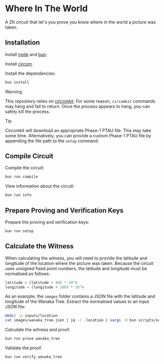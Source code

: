 # Where In The World

A ZK circuit that let's you prove you know where in the world a picture was taken.

## Installation

Install [node](https://nodejs.org/en/download) and [bun](https://bun.sh/docs/installation).

Install [circom](https://docs.circom.io/getting-started/installation/).

Install the dependencies:

```bash
bun install
```

> [!WARNING]
> This repository relies on [circomkit](https://github.com/erhant/circomkit).
> For some reason, `circomkit` commands may hang and fail to return. Once the process appears to hang, you can safely kill the process.

> [!TIP]
> Circomkit will download an appropriate Phase-1 PTAU file. This may take some time.
> Alternatively, you can provide a custom Phase-1 PTAU file by appending the file path to the `setup` command.

## Compile Circuit

Compile the circuit:

```bash
bun run compile
```

View information about the circuit:

```bash
bun run info
```

## Prepare Proving and Verification Keys

Prepare the proving and verification keys:

```bash
bun run setup
```

## Calculate the Witness

When calculating the witness, you will need to provide the latitude and longitude of the location where the picture was taken.
Because the circuit uses unsigned fixed point numbers, the latitude and longitude must be normalised as follows:

```js
latitude = (latitude + 90) * 10^4
longitude = (longitude + 180) * 10^4
```

As an example, the `images` folder contains a JSON file with the latitude and longitude of the Wanaka Tree. Extract the normalised values to an input JSON file:

```bash
mkdir -p inputs/location
cat images/wanaka_tree.json | jq -c .location | xargs -0 bun scripts/normalize_location.ts > inputs/location/wanaka_tree.json
```

Calculate the witness and proof:

```bash
bun run prove wanaka_tree
```

Validate the proof:

```bash
bun run verify wanaka_tree
```
